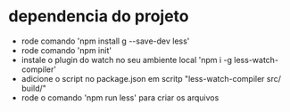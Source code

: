 # dependencia do projeto

- rode comando 'npm install g --save-dev less'
- rode comando 'npm init'
- instale o plugin do watch no seu ambiente local 'npm i -g less-watch-compiler'
- adicione o script no package.json em scritp "less-watch-compiler src/ build/"
- rode o comando 'npm run less' para criar os arquivos